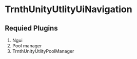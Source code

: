 TrnthUnityUtlityUiNavigation
============================

## Requied Plugins 

1. Ngui
1. Pool manager
1. TrnthUnityUtlityPoolManager
